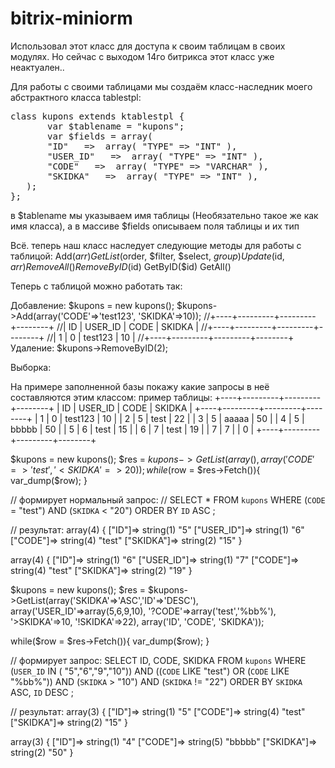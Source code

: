bitrix-miniorm
==============

Использовал этот класс для доступа к своим таблицам в своих модулях. Но сейчас с выходом 14го битрикса этот класс уже неактуален..

Для работы с своими таблицами мы создаём класс-наследник моего абстрактного класса tablestpl:
<pre>
class kupons extends ktablestpl { 
       var $tablename = "kupons"; 
       var $fields = array( 
       "ID"   =>  array( "TYPE" => "INT" ), 
       "USER_ID"   =>  array( "TYPE" => "INT" ), 
       "CODE"   =>  array( "TYPE" => "VARCHAR" ), 
       "SKIDKA"   =>  array( "TYPE" => "INT" ), 
   ); 
};
</pre>
в $tablename мы указываем имя таблицы (Необязательно такое же как имя класса), а в массиве $fields описываем поля таблицы и их тип

Всё. теперь наш класс наследует следующие методы для работы с таблицой:
    Add($arr)
    GetList($order, $filter, $select, $group)
    Update($id, $arr)
    RemoveAll()
    RemoveByID($id)
    GetByID($id)
    GetAll()

Теперь с таблицой можно работать так:

Добавление:
$kupons = new kupons();
$kupons->Add(array('CODE'=>'test123', 'SKIDKA'=>10));
//+----+---------+---------+--------+
//| ID | USER_ID | CODE    | SKIDKA |
//+----+---------+---------+--------+
//|  1 |       0 | test123 |     10 |
//+----+---------+---------+--------+
Удаление:
$kupons->RemoveByID(2);

Выборка:

На примере заполненной базы покажу какие запросы в неё составляются этим классом:
пример таблицы:
+----+---------+---------+--------+
| ID | USER_ID | CODE    | SKIDKA |
+----+---------+---------+--------+
|  1 |       0 | test123 |     10 |
|  2 |       5 | test    |     22 |
|  3 |       5 | aaaaa   |     50 |
|  4 |       5 | bbbbb   |     50 |
|  5 |       6 | test    |     15 |
|  6 |       7 | test    |     19 |
|  7 |       7 |         |      0 |
+----+---------+---------+--------+

$kupons = new kupons();
$res = $kupons->GetList(array(), array('CODE'=>'test', '<SKIDKA'=>20));
while($row = $res->Fetch()){	
	var_dump($row);
} 

// формирует нормальный запрос:
// SELECT * FROM `kupons` WHERE (`CODE` = "test") 
        AND (`SKIDKA` < "20") ORDER BY `ID` ASC ;
 
// результат: 
array(4) {
  ["ID"]=>
  string(1) "5"
  ["USER_ID"]=>
  string(1) "6"
  ["CODE"]=>
  string(4) "test"
  ["SKIDKA"]=>
  string(2) "15"
}

array(4) {
  ["ID"]=>
  string(1) "6"
  ["USER_ID"]=>
  string(1) "7"
  ["CODE"]=>
  string(4) "test"
  ["SKIDKA"]=>
  string(2) "19"
} 




$kupons = new kupons();
$res = $kupons->GetList(array('SKIDKA'=>'ASC','ID'=>'DESC'), 
   array('USER_ID'=>array(5,6,9,10), 
         '?CODE'=>array('test','%bb%'), 
         '>SKIDKA'=>10,
         '!SKIDKA'=>22),
   array('ID', 'CODE', 'SKIDKA'));

while($row = $res->Fetch()){
	var_dump($row);
} 

// формирует запрос:
SELECT ID, CODE, SKIDKA FROM `kupons`
 WHERE (`USER_ID` IN ( "5","6","9","10")) 
         AND ((`CODE` LIKE "test")  OR (`CODE` LIKE "%bb%")) 
         AND (`SKIDKA` > "10") AND (`SKIDKA` != "22")
 ORDER BY `SKIDKA` ASC, `ID` DESC ;
 
// результат: 
array(3) {
  ["ID"]=>
  string(1) "5"
  ["CODE"]=>
  string(4) "test"
  ["SKIDKA"]=>
  string(2) "15"
}

array(3) {
  ["ID"]=>
  string(1) "4"
  ["CODE"]=>
  string(5) "bbbbb"
  ["SKIDKA"]=>
  string(2) "50"
}
